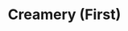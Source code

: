---
layout: building
title: "Creamery (First)"
alternative_name: 
    - "Farm Foreman's Cottage"
    - "Teamster's Cottage No. 1"
built: 1879
addition: "1882 Remodeled and moved: 1891"
architect:
contractor: 
razed: 1927
author:
rights: Public Domain
source: Iowa State University Library, University Archives
publication-date: 1980 
---